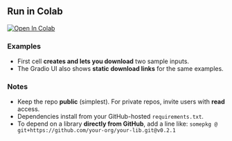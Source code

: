 ## Run in Colab
[![Open In Colab](https://colab.research.google.com/assets/colab-badge.svg)](https://colab.research.google.com/github/your-org/your-project/blob/main/notebooks/colab_merge_tool.ipynb)

### Examples
- First cell **creates and lets you download** two sample inputs.
- The Gradio UI also shows **static download links** for the same examples.

### Notes
- Keep the repo **public** (simplest). For private repos, invite users with **read** access.
- Dependencies install from your GitHub-hosted `requirements.txt`.
- To depend on a library **directly from GitHub**, add a line like:
  `somepkg @ git+https://github.com/your-org/your-lib.git@v0.2.1`
